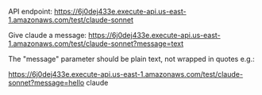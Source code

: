 API endpoint: https://6j0dej433e.execute-api.us-east-1.amazonaws.com/test/claude-sonnet

Give claude a message: https://6j0dej433e.execute-api.us-east-1.amazonaws.com/test/claude-sonnet?message=text

The "message" parameter should be plain text, not wrapped in quotes e.g.:

https://6j0dej433e.execute-api.us-east-1.amazonaws.com/test/claude-sonnet?message=hello claude

